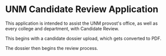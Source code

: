 # UNM Candidate Review Application

This application is intended to assist the UNM provost's office, as well as
every college and department, with Candidate Review.

This begins with a candidate dossier upload, which gets converted to PDF.

The dossier then begins the review process.
